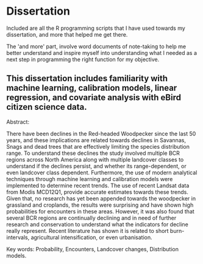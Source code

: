 # Dissertation

Included are all the R programming scripts that I have used towards my dissertation, and more that helped me get there.

The 'and more' part, involve word documents of note-taking to help me better understand and inspire myself into understanding what I needed as a next step in programming the right function for my objective.

This dissertation includes familiarity with machine learning, calibration models, linear regression, and covariate analysis with eBird citizen science data.
------------------------------------------------------------------------------------------------------------------------------------------------------------------
Abstract:

There have been declines in the Red-headed Woodpecker since the last 50 years, and these
implications are related towards declines in Savannas, Snags and dead trees that are
effectively limiting the species distribution range. To understand these declines the study
involved multiple BCR regions across North America along with multiple landcover classes
to understand if the declines persist, and whether its range-dependent, or even landcover class
dependent. Furthermore, the use of modern analytical techniques through machine learning
and calibration models were implemented to determine recent trends. The use of recent
Landsat data from Modis MCD12Q1, provide accurate estimates towards these trends. Given
that, no research has yet been appended towards the woodpecker in grassland and croplands,
the results were surprising and have shown high probabilities for encounters in these areas.
However, it was also found that several BCR regions are continually declining and in need of
further research and conservation to understand what the indicators for decline really
represent. Recent literature has shown it is related to short burn-intervals, agricultural
intensification, or even urbanisation.

Key words: Probability, Encounters, Landcover changes, Distribution models.

